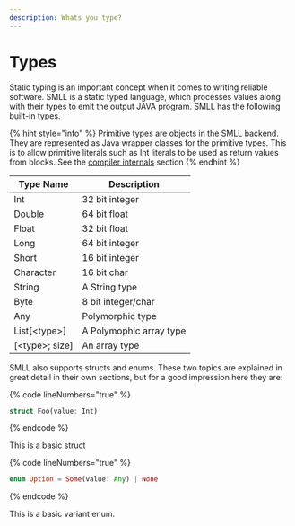 ```yaml
---
description: Whats you type?
---
```


# Types

Static typing is an important concept when it comes to writing reliable software. SMLL is a static typed language, which processes values along with their types to emit the output JAVA program. SMLL has the following built-in types.&#x20;

{% hint style="info" %}
Primitive types are objects in the SMLL backend. They are represented as Java wrapper classes for the primitive types. This is to allow primitive literals such as Int literals to be used as return values from blocks. See the [compiler internals](broken-reference) section&#x20;
{% endhint %}

| Type Name        | Description             |
| ---------------- | ----------------------- |
| Int              | 32 bit integer          |
| Double           | 64 bit float            |
| Float            | 32 bit float            |
| Long             | 64 bit integer          |
| Short            | 16 bit integer          |
| Character        | 16 bit char             |
| String           | A String type           |
| Byte             | 8 bit integer/char      |
| Any              | Polymorphic type        |
| List\[\<type>]   | A Polymophic array type |
| \[\<type>; size] | An array type           |

&#x20;

SMLL also supports structs and enums. These two topics are explained in great detail in their own sections, but for a good impression here they are:

{% code lineNumbers="true" %}
```rust
struct Foo(value: Int) 
```
{% endcode %}

&#x20;This is a basic struct

{% code lineNumbers="true" %}
```rust
enum Option = Some(value: Any) | None
```
{% endcode %}

This is a basic variant enum.&#x20;
